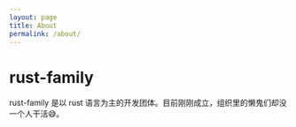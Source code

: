 ```yaml
---
layout: page
title: About
permalink: /about/
---
```


# rust-family

rust-family 是以 rust 语言为主的开发团体。目前刚刚成立，组织里的懒鬼们却没一个人干活😅。

